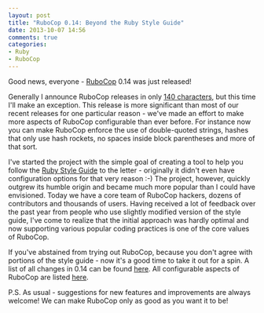 ```yaml
---
layout: post
title: "RuboCop 0.14: Beyond the Ruby Style Guide"
date: 2013-10-07 14:56
comments: true
categories:
- Ruby
- RuboCop
---
```


Good news, everyone - [RuboCop](https://github.com/bbatsov/rubocop) 0.14 was just released!

Generally I announce RuboCop releases in only [140 characters](https://twitter.com/bbatsov),
but this time I'll make an exception. This release is more significant
than most of our recent releases for one particular reason - we've
made an effort to make more aspects of RuboCop configurable than ever
before. For instance now you can make RuboCop enforce the use of
double-quoted strings, hashes that only use hash rockets, no spaces
inside block parentheses and more of that sort.

I've started the project with the simple goal of creating a tool to help you follow the
[Ruby Style Guide](https://github.com/bbatsov/ruby-style-guide) to the
letter - originally it didn't even have configuration options for that very reason :-)
The project, however, quickly outgrew its humble origin and became much more popular than I could have envisioned.
Today we have a core team of RuboCop hackers, dozens of contributors and thousands of users.
Having received a lot of feedback over the past year from people who use slightly
modified version of the style guide, I've come to realize that the initial
approach was hardly optimal and now supporting various popular coding
practices is one of the core values of RuboCop.

If you've abstained from trying out RuboCop, because you don't agree
with portions of the style guide - now it's a good time to take it out
for a spin. A list of all changes in 0.14 can be found
[here](https://github.com/bbatsov/rubocop/blob/master/CHANGELOG.md).
All configurable aspects of RuboCop are listed [here](https://github.com/bbatsov/rubocop/blob/master/config/default.yml).

P.S. As usual - suggestions for new features and improvements are always welcome! We can make RuboCop only as good as you want it to be!
